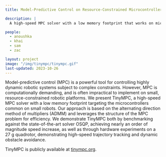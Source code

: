 ```yaml
---
title: Model-Predictive Control on Resource-Constrained Microcontrollers

description: |
  A high-speed MPC solver with a low memory footprint that works on microcontrollers common on small robots. 

people:
  - anoushka
  - khai
  - sam
  - zac

layout: project
image: "/img/tinympc/tinympc.gif"
last-updated: 2023-10-26
---
```


Model-predictive control (MPC) is a powerful tool for controlling highly dynamic robotic systems subject to complex constraints. However, MPC is computationally demanding, and is often impractical to implement on small, resource-constrained robotic platforms. We present TinyMPC, a high-speed MPC solver with a low memory footprint targeting the microcontrollers common on small robots. Our approach is based on the alternating direction method of multipliers (ADMM) and leverages the structure of the MPC problem for efficiency. We demonstrate TinyMPC both by benchmarking against the state-of-the-art solver OSQP, achieving nearly an order of magnitude speed increase, as well as through hardware experiments on a 27 g quadrotor, demonstrating high-speed trajectory tracking and dynamic obstacle avoidance.

TinyMPC is publicly available at [tinympc.org](https://tinympc.org/).
